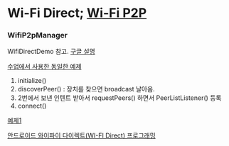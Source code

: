 # Wi-Fi Direct; [Wi-Fi P2P](https://developer.android.com/guide/topics/connectivity/wifip2p)

### WifiP2pManager

WifiDirectDemo 참고. [구글 설명](https://developer.android.com/training/connect-devices-wirelessly/wifi-direct)

[수업에서 사용한 동일한 예제](http://nospblog.blogspot.com/2013/02/android-wi-fi-direct.html)
1. initialize()
2. discoverPeer() : 장치를 찾으면 broadcast 날아옴.
3. 2번에서 보낸 인텐트 받아서 requestPeers() 하면서 PeerListListener() 등록
4. connect()

[예제1](http://codesunsoo.blogspot.com/2015/05/android-wifi-directwifi-peer-2-peer.html)

[안드로이드 와이파이 다이렉트(WI-FI Direct) 프로그래밍](http://hamait.tistory.com/300)

